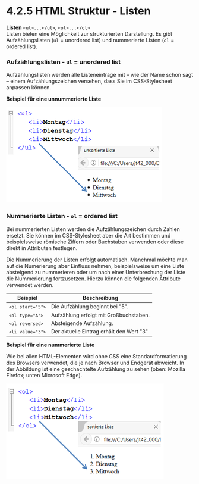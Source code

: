 # 4.2.5 HTML Struktur - Listen

**Listen** `<ul>...</ul>`,  `<ol>...</ol>`<br>
Listen bieten eine Möglichkeit zur strukturierten Darstellung. Es gibt Aufzählungslisten (`ul` = unordered list) und nummerierte Listen (`ol` = ordered list).

### Aufzählungslisten - `ul` = unordered list

Aufzählungslisten werden alle Listeneinträge mit – wie der Name schon sagt – einem Aufzählungszeichen versehen, dass Sie im CSS-Stylesheet anpassen können. 

**Beispiel für eine unnummerierte Liste**


![Beispiel für eine unnummerierte Liste](media/html-21ul.png)


### Nummerierte Listen - `ol` = ordered list

Bei nummerierten Listen werden die Aufzählungszeichen durch Zahlen ersetzt. Sie können im CSS-Stylesheet aber die Art bestimmen und beispielsweise römische Ziffern oder Buchstaben verwenden oder diese direkt in Attributen festlegen. 

Die Nummerierung der Listen erfolgt automatisch. Manchmal möchte man auf die Numerierung aber Einfluss nehmen, beispielsweise um eine Liste absteigend zu nummerieren oder um nach einer Unterbrechung der Liste die Nummerierung fortzusetzen. Hierzu können die folgenden Attribute verwendet werden. 

| Beispiel               | Beschreibung                               |
|------------------------|-------------------------------------------|
| `<ol start="5">`       | Die Aufzählung beginnt bei "5".            |
| `<ol type="A">`        | Aufzählung erfolgt mit Großbuchstaben.     |
| `<ol reversed>`        | Absteigende Aufzählung.                    |
| `<li value="3">`       | Der aktuelle Eintrag erhält den Wert "3"   |

**Beispiel für eine nummerierte Liste**

Wie bei allen HTML-Elementen wird ohne CSS eine Standardformatierung des Browsers verwendet, die je nach Browser und Endgerät abweicht. In der Abbildung ist eine geschachtelte Aufzählung zu sehen (oben: Mozilla Firefox; unten Microsoft Edge). 

![Beispiel für eine nummerierte Liste](media/html-21ol.png)

